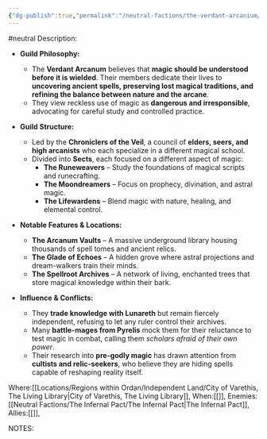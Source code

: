 ```yaml
---
{"dg-publish":true,"permalink":"/neutral-factions/the-verdant-arcanium/the-verdant-arcanuim/"}
---
```


#neutral 
Description:
- **Guild Philosophy:**
    
    - The **Verdant Arcanum** believes that **magic should be understood before it is wielded**. Their members dedicate their lives to **uncovering ancient spells, preserving lost magical traditions, and refining the balance between nature and the arcane**.
    - They view reckless use of magic as **dangerous and irresponsible**, advocating for careful study and controlled practice.
- **Guild Structure:**
    
    - Led by the **Chroniclers of the Veil**, a council of **elders, seers, and high arcanists** who each specialize in a different magical school.
    - Divided into **Sects**, each focused on a different aspect of magic:
        - **The Runeweavers** – Study the foundations of magical scripts and runecrafting.
        - **The Moondreamers** – Focus on prophecy, divination, and astral magic.
        - **The Lifewardens** – Blend magic with nature, healing, and elemental control.
- **Notable Features & Locations:**
    
    - **The Arcanum Vaults** – A massive underground library housing thousands of spell tomes and ancient relics.
    - **The Glade of Echoes** – A hidden grove where astral projections and dream-walkers train their minds.
    - **The Spellroot Archives** – A network of living, enchanted trees that store magical knowledge within their bark.
- **Influence & Conflicts:**
    
    - They **trade knowledge with Lunareth** but remain fiercely independent, refusing to let any ruler control their archives.
    - Many **battle-mages from Pyrelis** mock them for their reluctance to test magic in combat, calling them _scholars afraid of their own power_.
    - Their research into **pre-godly magic** has drawn attention from **cultists and relic-seekers**, who believe they are hiding spells capable of reshaping reality itself.

Where:[[Locations/Regions within Ordan/Independent Land/City of Varethis, The Living Library\|City of Varethis, The Living Library]],
When:[[]],
Enemies:[[Neutral Factions/The Infernal Pact/The Infernal Pact\|The Infernal Pact]],
Allies:[[]],


NOTES: